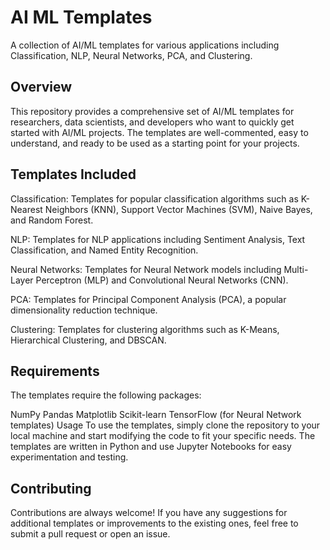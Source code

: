 # AI ML Templates

A collection of AI/ML templates for various applications including Classification, NLP, Neural Networks, PCA, and Clustering.

## Overview

This repository provides a comprehensive set of AI/ML templates for researchers, data scientists, and developers who want to quickly get started with AI/ML projects. The templates are well-commented, easy to understand, and ready to be used as a starting point for your projects.

## Templates Included

Classification: Templates for popular classification algorithms such as K-Nearest Neighbors (KNN), Support Vector Machines (SVM), Naive Bayes, and Random Forest.

NLP: Templates for NLP applications including Sentiment Analysis, Text Classification, and Named Entity Recognition.

Neural Networks: Templates for Neural Network models including Multi-Layer Perceptron (MLP) and Convolutional Neural Networks (CNN).

PCA: Templates for Principal Component Analysis (PCA), a popular dimensionality reduction technique.

Clustering: Templates for clustering algorithms such as K-Means, Hierarchical Clustering, and DBSCAN.

## Requirements

The templates require the following packages:

NumPy
Pandas
Matplotlib
Scikit-learn
TensorFlow (for Neural Network templates)
Usage
To use the templates, simply clone the repository to your local machine and start modifying the code to fit your specific needs. The templates are written in Python and use Jupyter Notebooks for easy experimentation and testing.

## Contributing

Contributions are always welcome! If you have any suggestions for additional templates or improvements to the existing ones, feel free to submit a pull request or open an issue.